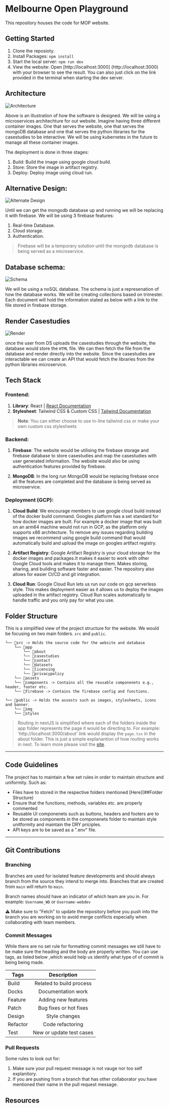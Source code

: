 # Melbourne Open Playground

This repository houses the code for MOP website.

## Getting Started

1. Clone the reposioty.
2. Install Packages: `npm install`
3. Start the local server: `npm run dev`
4. View the website: Open [http://localhost:3000] (http://localhost:3000) with your browser to see the result. You can also just click on the link provided in the terminal when starting the dev server.

## Architecture

![Architecture](/markdownAssets/arch1.png)

Above is an illustration of how the software is designed. We will be using a microservices architechture for out website. Imagine having three different container images. One that serves the website, one that serves the mongoDB database and one that serves the python libraries for the casestudies to be interactive. We will be using kubernetes in the future to manage all these container images. 

The deployment is done in three stages:

1. Build: Build the image using google cloud build.
2. Store: Store the image in artifact registry.
3. Deploy: Deploy image using cloud run.

## Alternative Design:

![Alternate Design](/markdownAssets/archalt.png)

Until we can get the mongodb database up and running we will be replacing it with firebase. We will be using 3 firebase features:

1. Real-time Database.
2. Cloud storage.
3. Authentication.

> Firebase will be a temporary solution until the mongodb database is being served as a microservice.

## Database schema:

![Schema](/markdownAssets/Schema.png)

We will be using a noSQL database. The schema is just a represenation of how the database works. We will be creating collections based on trimester. Each document will hold the information stated as below with a link to the file stored in firebase storage.

## Render Casestudies

![Render](/markdownAssets/Render.png)

once the user from DS uploads the casestudies through the website, the database would store the `HTML` file. We can then fetch the file from the database and render directly into the website. Since the casestudies are interactable we can create an API that would fetch the libraries from the python libraries microservice. 

## Tech Stack

### Frontend:
1. **Library**: React | [React Documentation](https://legacy.reactjs.org/docs/getting-started.html)
2. **Stylesheet**: Tailwind CSS & Custom CSS | [Tailwind Documentation](https://v2.tailwindcss.com/docs)

> **Note**: You can either choose to use in-line tailwind css or make your own custom css stylesheets

### Backend:

1. **Firebase**: The website would be utilising the firebase storage and firebase database to store casestudies and map the casestudies with user generated information. The website would also be using authentication features provided by firebase.

2. **MongoDB**: In the long run MongoDB would be replacing firebase once all the features are completed and the database is being served as microservice. 

### Deployment (GCP):

1. **Cloud Build**: We encourage members to use google cloud build instead of the docker build command. Googles platform has a set standard for how docker images are built. For example a docker image that was built on an arm64 machine would not run in GCP, as the platform only supports x86 architecture. To remove any issues regarding building images we recommend using google build command that would automatically build and upload the image on googles artifact registry. 

2. **Artifact Registry**: Google Artifact Registry is your cloud storage for the docker images and packages.It makes it easier to work with other Google Cloud tools and makes it to manage them. Makes storing, sharing, and building software faster and easier. The repository also allows for easier CI/CD and git integration.

3. **Cloud Run**: Google Cloud Run lets us run our code on gcp serverless style. This makes deployment easier as it allows us to deploy the images uploaded in the artifact registry. Cloud Run scales automatically to handle traffic and you only pay for what you use.

## Folder Structure

This is a simplified view of the project structure for the website. We would be focusing on two main folders. `src` and `public`.

```
└── 📁src -> Holds the source code for the website and database
    └── 📁app
        └── 📁about
        └── 📁casestudies
        └── 📁contact
        └── 📁datasets
        └── 📁licensing
        └── 📁privacypolicy
    └── 📁assets
    └── 📁components -> Contains all the reusable componenets e.g., header, footer etc.
    └── 📁firebase -> Contains the firebase config and functions.
```

```
└── 📁public -> Holds the assests such as images, stylesheets, icons and banner.
    └── 📁img
    └── 📁styles
```

> Routing in nextJS is simplified where each of the folders inside the app folder represents the page it would be directing to. 
> For example: 'http://localhost:3000/about' link would display the `page.tsx` in the about folder. This is just a simple explanantion of how routing works in next. To learn more please visit the [site](https://nextjs.org/docs/app/building-your-application/routing).

___
## Code Guidelines

The project has to maintain a few set rules in order to maintain structure and uniformity. Such as:

* Files have to stored in the respective folders mentioned [Here](##Folder Structure)
* Ensure that the functions, methods, variables etc. are properly commented
* Reusable UI componenets such as buttons, headers and footers are to be stored as components in the componenets folder to maintain style unitformity and maintain the DRY priciples.
* API keys are to be saved as a ".env" file.

___
## Git Contributions

### Branching

Branches are used for isolated feature developments and should always branch from the source they intend to merge into.
Branches that are created from `main` will return to `main`.

Branch names should have an indicator of which team are you in. For example: `Username_WD` or `Username-webdev`

⚠️ Make sure to "Fetch" to update the repository before you push into the branch you are working on to avoid merge conflicts especially when collaborating with team members.

### Commit Messages

While there are no set rule for formatting commit messages we still have to be make sure the heading and the body are properly written.
You can use tags, as listed below ,which would help us identify what type of of commit is being being made.

| Tags        | Description           |
| ------------- |:-------------:|
|   Build  | Related to build process
|  Docks| Documentation work
|  Feature | Adding new features
| Patch | Bug fixes or hot fixes
| Design | Style changes
| Refactor | Code refactoring
| Test | New or update test cases


### Pull Requests

Some rules to look out for:
1. Make sure your pull request message is not vauge nor too self explanitory.
2. If you are pushing from a branch that has other collaborator you have mentioned their name in the pull request message.

## Resources